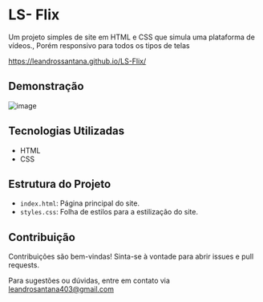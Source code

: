 # LS- Flix

Um projeto simples de site em HTML e CSS que simula uma plataforma de vídeos., Porém responsivo para todos os tipos de telas

https://leandrossantana.github.io/LS-Flix/

## Demonstração

![image](https://github.com/LeandroSSantana/LS-Flix/assets/91376715/1faec13e-5126-49f9-9cbd-da7783b58563)


## Tecnologias Utilizadas

- HTML
- CSS

## Estrutura do Projeto

- `index.html`: Página principal do site.
- `styles.css`: Folha de estilos para a estilização do site.

## Contribuição

Contribuições são bem-vindas! Sinta-se à vontade para abrir issues e pull requests.

Para sugestões ou dúvidas, entre em contato via leandrosantana403@gmail.com 
